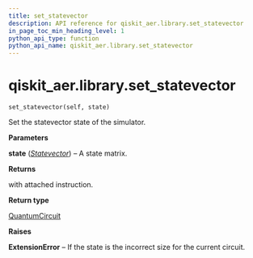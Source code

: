 ```yaml
---
title: set_statevector
description: API reference for qiskit_aer.library.set_statevector
in_page_toc_min_heading_level: 1
python_api_type: function
python_api_name: qiskit_aer.library.set_statevector
---
```


# qiskit\_aer.library.set\_statevector

<span id="qiskit_aer.library.set_statevector" />

`set_statevector(self, state)`

Set the statevector state of the simulator.

**Parameters**

**state** ([*Statevector*](qiskit.quantum_info.Statevector "qiskit.quantum_info.Statevector")) – A state matrix.

**Returns**

with attached instruction.

**Return type**

[QuantumCircuit](qiskit.circuit.QuantumCircuit "qiskit.circuit.QuantumCircuit")

**Raises**

**ExtensionError** – If the state is the incorrect size for the current circuit.

